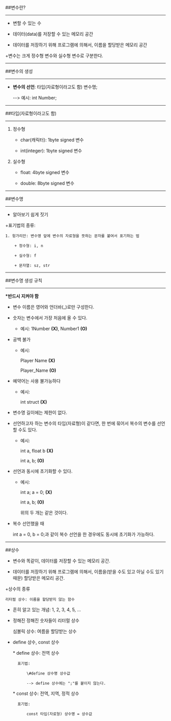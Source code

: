##변수란?

---

+ 변할 수 있는 수

+ 데이터(data)를 저장할 수 있는 메모리 공간

+ 데이터를 저장하기 위해 프로그램에 의해서, 이름을 할당받은 메모리 공간

+변수는 크게 정수형 변수와 실수형 변수로 구분한다.

---

##변수의 생성

---

+ __변수의 선언__:  타입(자료형이라고도 함) 변수명;

    --> 예시: int Number;

---

##타입(자료형이라고도 함)

---

1. 정수형

    + char(캐릭터): 1byte signed 변수

    + int(integer): 1byte signed 변수

2. 실수형

    + float: 4byte signed 변수

    + double: 8byte signed 변수

---

##변수명

---

+ 알아보기 쉽게 짓기

+표기법의 종류:

    1. 헝가리안: 변수명 앞에 변수의 자료형을 뜻하는 문자를 붙여서 표기하는 법

        + 정수형: i, n

        + 실수형: f

        + 문자열: sz, str

---

##변수명 생성 규칙

---

__*반드시 지켜야 함__

+ 변수 이름은 영어와 언더바(_)로만 구성한다.

+ 숫자는 변수에서 가장 처음에 올 수 있다.

    - 예시: 1Number __(X)__, Number1 __(O)__

+ 공백 불가

    - 예시:

        Player Name __(X)__

        Player_Name __(O)__

+ 예약어는 사용 불가능하다

    - 예시:

        int struct __(X)__

+ 변수명 길이에는 제한이 없다.

+ 선언하고자 하는 변수의 타입(자료형)이 같다면, 한 번에 묶어서 복수의 변수를 선언할 수도 있다.

    - 예시:

        int a, float b __(X)__

        int a, b; __(O)__


+ 선언과 동시에 초기화할 수 있다.

    - 예시:

        int a;  a = 0; __(X)__

        int a, b; __(O)__

        위의 두 개는 같은 것이다.


+ 복수 선언했을 때

    int a = 0, b = 0;과 같이 복수 선언을 한 경우에도 동시에 초기화가 가능하다.

---

##상수

+ 변수와 똑같이, 데이터를 저장할 수 있는 메모리 공간.

+ 데이터를 저장하기 위해 프로그램에 의해서, 이름을(받을 수도 있고 아닐 수도 있기 때문) 할당받은 메모리 공간.


+상수의 종류

    리터럴 상수: 이름을 할당받지 않는 함수

+ 흔히 알고 있는 개념: 1, 2, 3, 4, 5, ...

+ 정해진 정해진 숫자들이 리터럴 상수

    심볼릭 상수: 여름을 할당받는 상수

+ define 상수, const 상수

    \* define 상수: 전역 상수

        표기법:

            \#define 상수명 상수값

            --> define 상수에는 ";"를 붙이지 않는다.

    \* const 상수: 전역, 지역, 정적 상수

        표기법:

            const 타입(자료형) 상수명 = 상수값
